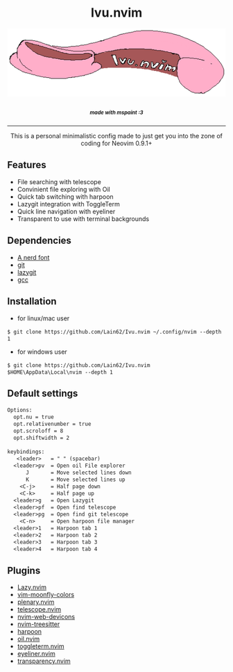 <h1 align="center"> Ivu.nvim </h1>
<p align="center"><img src="./pictures/Logo.png"></p>
<h5 align="center"><sub>made with mspaint :3</sub></h5>

---

<p align="center">This is a personal minimalistic config made to just get you into the zone of coding  
for Neovim 0.9.1+ </p> 
<h2>Features </h2>
<ul>
  <li>File searching with telescope</li>
  <li>Convinient file exploring with Oil</li>
  <li>Quick tab switching with harpoon</li>
  <li>Lazygit integration with ToggleTerm</li>
  <li>Quick line navigation with eyeliner</li>
  <li>Transparent to use with terminal backgrounds</li>
</ul>

## **Dependencies**
- [A nerd font](https://www.nerdfonts.com/)
- [git](https://git-scm.com/)
- [lazygit](https://github.com/jesseduffield/lazygit)
- [gcc](https://gcc.gnu.org/)


## **Installation**
- for linux/mac user  
```
$ git clone https://github.com/Lain62/Ivu.nvim ~/.config/nvim --depth 1
```
   
- for windows user
```
$ git clone https://github.com/Lain62/Ivu.nvim $HOME\AppData\Local\nvim --depth 1
```

## **Default settings**
```
Options:
  opt.nu = true
  opt.relativenumber = true
  opt.scroloff = 8
  opt.shiftwidth = 2

keybindings:
   <leader>   = " " (spacebar)
  <leader>pv  = Open oil File explorer
      J       = Move selected lines down
      K       = Move selected lines up
    <C-j>     = Half page down
    <C-k>     = Half page up
  <leader>g   = Open Lazygit
  <leader>pf  = Open find telescope
  <leader>pg  = Open find git telescope
    <C-n>     = Open harpoon file manager
  <leader>1   = Harpoon tab 1
  <leader>2   = Harpoon tab 2
  <leader>3   = Harpoon tab 3
  <leader>4   = Harpoon tab 4
```

## **Plugins**
- [Lazy.nvim](https://github.com/folke/lazy.nvim)
- [vim-moonfly-colors](https://github.com/bluz71/vim-moonfly-colors)
- [plenary.nvim](https://github.com/nvim-lua/plenary.nvim)
- [telescope.nvim](https://github.com/nvim-telescope/telescope.nvim)
- [nvim-web-devicons](https://github.com/nvim-tree/nvim-web-devicons)
- [nvim-treesitter](https://github.com/nvim-treesitter/nvim-treesitter)
- [harpoon](https://github.com/ThePrimeagen/harpoon)
- [oil.nvim](https://github.com/stevearc/oil.nvim)
- [toggleterm.nvim](https://github.com/akinsho/toggleterm.nvim) 
- [eyeliner.nvim](https://github.com/jinh0/eyeliner.nvim)
- [transparency.nvim](https://github.com/xiyaowong/transparent.nvim)
